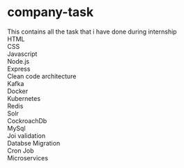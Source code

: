 # company-task
This contains all the task that i have done during internship <br>
HTML <br>
CSS  <br>
Javascript  <br>
Node.js  <br>
Express  <br>
Clean code architecture  <br>
Kafka  <br>
Docker  <br>
Kubernetes  <br>
Redis  <br>
Solr  <br>
CockroachDb  <br>
MySql  <br>
Joi validation  <br>
Databse Migration  <br>
Cron Job  <br>
Microservices <br>
